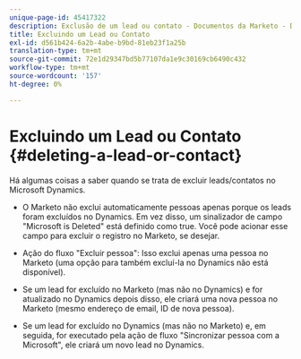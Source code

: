 ```yaml
---
unique-page-id: 45417322
description: Exclusão de um lead ou contato - Documentos da Marketo - Documentação do produto
title: Excluindo um Lead ou Contato
exl-id: d561b424-6a2b-4abe-b9bd-81eb23f1a25b
translation-type: tm+mt
source-git-commit: 72e1d29347bd5b77107da1e9c30169cb6490c432
workflow-type: tm+mt
source-wordcount: '157'
ht-degree: 0%

---
```


# Excluindo um Lead ou Contato {#deleting-a-lead-or-contact}

Há algumas coisas a saber quando se trata de excluir leads/contatos no Microsoft Dynamics.

* O Marketo não exclui automaticamente pessoas apenas porque os leads foram excluídos no Dynamics. Em vez disso, um sinalizador de campo &quot;Microsoft is Deleted&quot; está definido como true. Você pode acionar esse campo para excluir o registro no Marketo, se desejar.

* Ação do fluxo &quot;Excluir pessoa&quot;: Isso exclui apenas uma pessoa no Marketo (uma opção para também excluí-la no Dynamics não está disponível).

* Se um lead for excluído no Marketo (mas não no Dynamics) e for atualizado no Dynamics depois disso, ele criará uma nova pessoa no Marketo (mesmo endereço de email, ID de nova pessoa).

* Se um lead for excluído no Dynamics (mas não no Marketo) e, em seguida, for executado pela ação de fluxo &quot;Sincronizar pessoa com a Microsoft&quot;, ele criará um novo lead no Dynamics.
